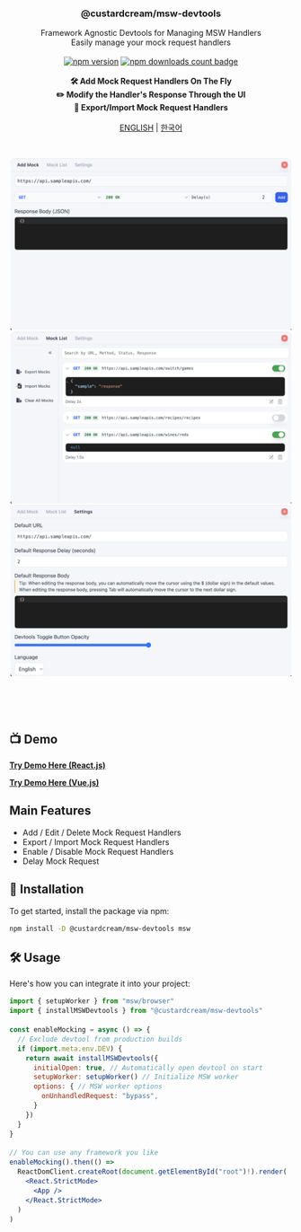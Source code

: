 <div align="center">
  <h3 align="center">@custardcream/msw-devtools</h3>

  <p align="center">
    <bold>Framework Agnostic Devtools for Managing MSW Handlers</bold>
    <br />
    <span>Easily manage your mock request handlers</span>
    <br />
    <br />
    <a href="https://www.npmjs.com/package/@custardcream/msw-devtools"><img src="https://badge.fury.io/js/@custardcream%2Fmsw-devtools.svg" alt="npm version" height="20"></a>
    <a href='https://www.npmjs.com/package/@custardcream/msw-devtools'><img src='https://img.shields.io/npm/dt/@custardcream/msw-devtools' alt='npm downloads count badge' height='20'/></a>
    <br />
    <br />
    <strong>🛠 Add Mock Request Handlers On The Fly</strong>
    <br />
    <strong>✏️ Modify the Handler's Response Through the UI</strong>
    <br />
    <strong>🔄 Export/Import Mock Request Handlers</strong>
    <br />
    <br />
    <a href="#">ENGLISH</a> | <a href="./README/KO/README.ko.md">한국어</a>
  </p>
</div>

<br />

<p align="center">
  <img width="500" src="./README/EN/image1.png">
  <img width="500" src="./README/EN/image2.png">
  <img width="500" src="./README/EN/image3.png">
</p>

<br />
<br />
<br />

## 📺 Demo

**[Try Demo Here (React.js)](https://msw-devtools.vercel.app/)**

**[Try Demo Here (Vue.js)](https://msw-devtools-vue.vercel.app/)**

## Main Features

- Add / Edit / Delete Mock Request Handlers
- Export / Import Mock Request Handlers
- Enable / Disable Mock Request Handlers
- Delay Mock Request

## 🚀 Installation

To get started, install the package via npm:

```bash
npm install -D @custardcream/msw-devtools msw
```

## 🛠 Usage

Here's how you can integrate it into your project:

```jsx
import { setupWorker } from "msw/browser"
import { installMSWDevtools } from "@custardcream/msw-devtools"

const enableMocking = async () => {
  // Exclude devtool from production builds
  if (import.meta.env.DEV) {
    return await installMSWDevtools({
      initialOpen: true, // Automatically open devtool on start
      setupWorker: setupWorker() // Initialize MSW worker
      options: { // MSW worker options
        onUnhandledRequest: "bypass",
      }
    })
  }
}

// You can use any framework you like
enableMocking().then(() =>
  ReactDomClient.createRoot(document.getElementById("root")!).render(
    <React.StrictMode>
      <App />
    </React.StrictMode>
  )
)
```
